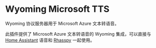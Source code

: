# Wyoming Microsoft TTS
Wyoming 协议服务器用于 Microsoft Azure 文本转语音。

此插件提供了 Microsoft Azure 文本转语音的 Wyoming 集成，可以直接与 [Home Assistant](https://www.home-assistant.io/) 语音和 [Rhasspy](https://github.com/rhasspy/rhasspy3) 一起使用。